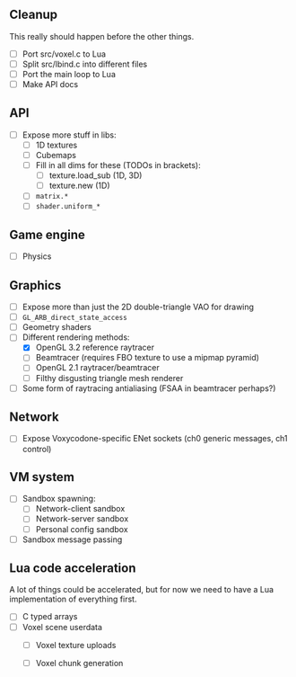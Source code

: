 Cleanup
-------

This really should happen before the other things.

* [ ] Port src/voxel.c to Lua
* [ ] Split src/lbind.c into different files
* [ ] Port the main loop to Lua
* [ ] Make API docs

API
---

* [ ] Expose more stuff in libs:
  * [ ] 1D textures
  * [ ] Cubemaps
  * [ ] Fill in all dims for these (TODOs in brackets):
    * [ ] texture.load_sub (1D, 3D)
    * [ ] texture.new (1D)
  * [ ] `matrix.*`
  * [ ] `shader.uniform_*`

Game engine
-----------

* [ ] Physics

Graphics
--------

* [ ] Expose more than just the 2D double-triangle VAO for drawing
* [ ] `GL_ARB_direct_state_access`
* [ ] Geometry shaders
* [ ] Different rendering methods:
  * [x] OpenGL 3.2 reference raytracer
  * [ ] Beamtracer (requires FBO texture to use a mipmap pyramid)
  * [ ] OpenGL 2.1 raytracer/beamtracer
  * [ ] Filthy disgusting triangle mesh renderer
* [ ] Some form of raytracing antialiasing (FSAA in beamtracer perhaps?)

Network
-------

* [ ] Expose Voxycodone-specific ENet sockets (ch0 generic messages, ch1 control)

VM system
---------

* [ ] Sandbox spawning:
  * [ ] Network-client sandbox
  * [ ] Network-server sandbox
  * [ ] Personal config sandbox
* [ ] Sandbox message passing

Lua code acceleration
---------------------

A lot of things could be accelerated, but for now we need to have a Lua implementation of everything first.

* [ ] C typed arrays
* [ ] Voxel scene userdata
  * [ ] Voxel texture uploads
  * [ ] Voxel chunk generation

